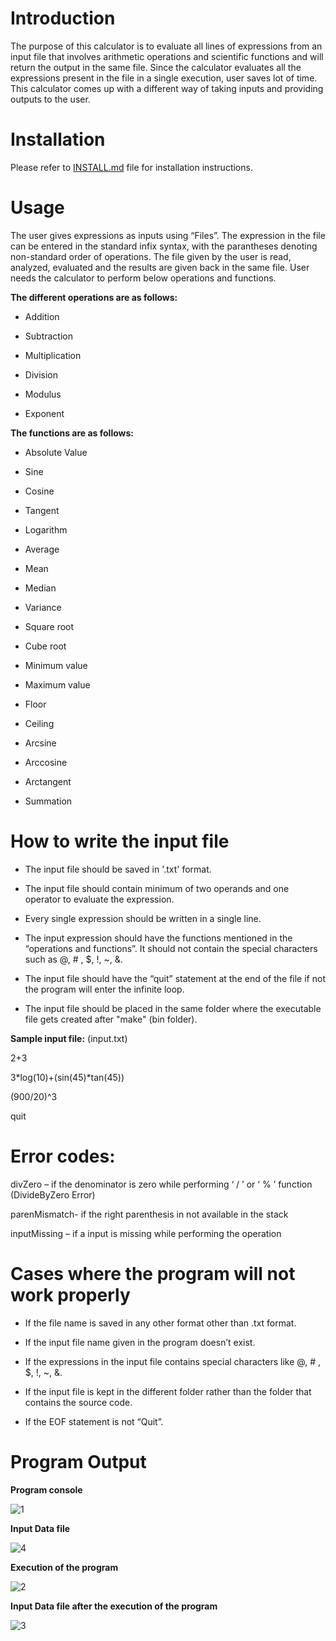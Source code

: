 # Introduction

The purpose of this calculator is to evaluate all lines of expressions from an input file that involves arithmetic operations and scientific functions and will return the output in the same file. Since the calculator evaluates all the expressions present in the file in a single execution, user saves lot of time. This calculator comes up with a different way of taking inputs and providing outputs to the user. 

# Installation

Please refer to [INSTALL.md](https://github.com/tejaswinitummala/Group_G_ScientificCalculator/blob/dev/install.md) file for installation instructions.

# Usage

The user gives expressions as inputs using “Files”. The expression in the file can be entered in the standard infix syntax, with the parantheses denoting non-standard order of operations. The file given by the user is read, analyzed, evaluated and the results are given back in the same file. User needs the calculator to perform below operations and functions.

**The different operations are as follows:**

 
* Addition

* Subtraction

* Multiplication

* Division

* Modulus

* Exponent


**The functions are as follows:**

* Absolute Value

* Sine

* Cosine

* Tangent

* Logarithm

* Average

* Mean

* Median

* Variance

* Square root

* Cube root

* Minimum value

* Maximum value

* Floor

* Ceiling

* Arcsine

* Arccosine

* Arctangent

* Summation

# How to write the input file

* The input file should be saved in '.txt' format.

* The input file should contain minimum of two operands and one operator to evaluate the expression. 

* Every single expression should be written in a single line.

* The input expression should have the functions mentioned in the “operations and functions”. It should not contain the special characters such as @, # , $, !, ~, &.

* The input file should have the “quit” statement at the end of the file if not the program will enter the infinite loop.

* The input file should be placed in the same folder where the executable file gets created after "make" (bin folder).

**Sample input file:** (input.txt)

2+3

3*log(10)+(sin(45)*tan(45))

(900/20)^3

quit


# Error codes:

divZero – if the denominator is zero while performing ‘ / ’ or ‘ % ’ function (DivideByZero Error)

parenMismatch-  if the right parenthesis in not available in the stack

inputMissing – if a input is missing while performing the operation


# Cases where the program will not work properly

* If the file name is saved in any other format other than .txt format.

* If the input file name given in the program doesn’t exist.

* If the expressions in the input file contains special characters like @, # , $, !, ~, &.

* If the input file is kept in the different folder rather than the folder that contains the source code.

* If the EOF statement is not “Quit”.

# Program Output

**Program console**

![1](https://user-images.githubusercontent.com/65427344/85243886-0cc67d80-b411-11ea-9783-e2e6a5962739.PNG)

**Input Data file**

![4](https://user-images.githubusercontent.com/65427344/85244194-f240d400-b411-11ea-833d-05292b03ab01.PNG)

**Execution of the program**

![2](https://user-images.githubusercontent.com/65427344/85244263-20beaf00-b412-11ea-80a2-d8dee842cbbd.PNG)

**Input Data file after the execution of the program**

![3](https://user-images.githubusercontent.com/65427344/85244329-4b106c80-b412-11ea-9d4f-36dfffd6a2e2.PNG)



